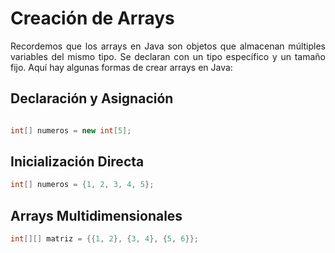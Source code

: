 <div align="justify">


# Creación de Arrays

Recordemos que los arrays en Java son objetos que almacenan múltiples variables del mismo tipo. Se declaran con un tipo específico y un tamaño fijo. Aquí hay algunas formas de crear arrays en Java:

## Declaración y Asignación

```java

int[] numeros = new int[5];
```

## Inicialización Directa

```java
int[] numeros = {1, 2, 3, 4, 5};
```

## Arrays Multidimensionales

```java
int[][] matriz = {{1, 2}, {3, 4}, {5, 6}};
```

</div>